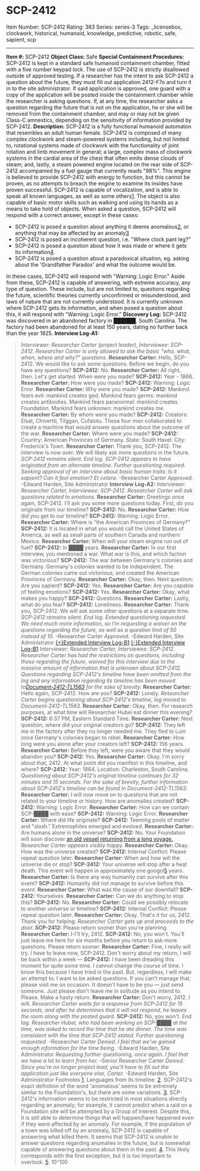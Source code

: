 # SCP-2412
Item Number: SCP-2412
Rating: 383
Series: series-3
Tags: _licensebox, clockwork, historical, humanoid, knowledge, predictive, robotic, safe, sapient, scp

---

**Item #:** SCP-2412
**Object Class:** Safe
**Special Containment Procedures:** SCP-2412 is kept in a standard safe humanoid containment chamber, fitted with a five number keypad lock.
The use of SCP-2412 is strictly disallowed outside of approved testing. If a researcher has the intent to ask SCP-2412 a question about the future, they must fill out application 2412-F7o and turn it in to the site administrator. If said application is approved, one guard with a copy of the application will be posted inside the containment chamber while the researcher is asking questions. If, at any time, the researcher asks a question regarding the future that is not on the application, he or she will be removed from the containment chamber, and may or may not be given Class-C amnestics, depending on the sensitivity of information provided by SCP-2412.
**Description:** SCP-2412 is a fully functional humanoid automaton that resembles an adult human female. SCP-2412 is composed of many complex clockwork and steam-powered systems including, but not limited to, rotational systems made of clockwork with the functionality of joint rotation and limb movement in general; a large, complex mass of clockwork systems in the cardial area of the chest that often emits dense clouds of steam; and, lastly, a steam powered engine located on the rear side of SCP-2412 accompanied by a fuel gauge that currently reads "98%". This engine is believed to provide SCP-2412 with energy to function, but this cannot be proven, as no attempts to breach the engine to examine its insides have proven successful.
SCP-2412 is capable of vocalization, and is able to speak all known languages, as well as some others[1](javascript:;). The object is also capable of basic motor skills such as walking and using its hands as a means to take hold of objects.
When asked a question, SCP-2412 will respond with a correct answer, except in these cases:
  * SCP-2412 is posed a question about anything it deems anomalous[2](javascript:;), or anything that may be affected by an anomaly[3](javascript:;)
  * SCP-2412 is posed an incoherent question, i.e. "Where clock pant leg?"
  * SCP-2412 is posed a question about how it was made or where it gets its information[4](javascript:;).
  * SCP-2412 is posed a question about a paradoxical situation, eg. asking about the 'Grandfather Paradox' and what the outcome would be.

In these cases, SCP-2412 will respond with "Warning: Logic Error." Aside from these, SCP-2412 is capable of answering, with extreme accuracy, any type of question. These include, but are not limited to, questions regarding the future, scientific theories currently unconfirmed or misunderstood, and laws of nature that are not currently understood.
It is currently unknown where SCP-2412 gets its information, and when posed a question about this, it will respond with "Warning: Logic Error."
**Discovery Log:** SCP-2412 was discovered in an abandoned factory in ██████, South Carolina. The factory had been abandoned for at least 150 years, dating no further back than the year 1825.
**Interview Log-A1:**
> _Interviewer: Researcher Carter (project leader), Interviewee: SCP-2412. Researcher Carter is only allowed to ask the basic "who, what, when, where and why?" questions._
> **Researcher Carter:** Hello, SCP-2412. We would like to ask some questions. Before we begin, do you have any questions?
> **SCP-2412:** No.
> **Researcher Carter:** All right, then. Let's get started. When were you made?
> **SCP-2412:** Year - 1866.
> **Researcher Carter:** How were you made?
> **SCP-2412:** Warning: Logic Error.
> **Researcher Carter:** Why were you made?
> **SCP-2412:** Mankind fears evil: mankind creates god. Mankind fears germs: mankind creates antibodies. Mankind fears paranormal: mankind creates Foundation. Mankind fears unknown: mankind creates me.
> **Researcher Carter:** By whom were you made?
> **SCP-2412:** Creators: Elsat, Chivertti, Tilggan, Cufalotu. These four men collaborated to create a machine that would answer questions about the outcome of the war.
> **Researcher Carter:** Where were you made?
> **SCP-2412:** Country: American Provinces of Germany. State: South Havel. City: Frederick's Town.
> **Researcher Carter:** Thank you, SCP-2412. The interview is now over. We will likely ask more questions in the future.
> _SCP-2412 remains silent._
_End log. SCP-2412 appears to have originated from an alternate timeline. Further questioning required. Seeking approval of an interview about basic human traits: Is it sapient? Can it feel emotion? Et cetera._ -Researcher Carter
_Approved._ -Edward Harden, Site Administrator
**Interview Log-A2:**
> _Interviewer: Researcher Carter, Interviewee: SCP-2412. Researcher Carter will ask questions related to emotions._
> **Researcher Carter:** Greetings once again, SCP-2412. I'll ask you some more questions today. First, do you originate from our timeline?
> **SCP-2412:** No.
> **Researcher Carter:** How did you get to our timeline?
> **SCP-2412:** Warning: Logic Error.
> **Researcher Carter:** Where is "the American Provinces of Germany?"
> **SCP-2412:** It is located in what you would call the United States of America, as well as small parts of southern Canada and northern Mexico.
> **Researcher Carter:** When will your steam engine run out of fuel?
> **SCP-2412:** In ████ years.
> **Researcher Carter:** In our first interview, you mentioned a war. What war is this, and which faction was victorious?
> **SCP-2412:** The war between Germany's colonies and Germany. Germany's colonies wanted to be independent. The German colonies came out victorious, and created the American Provinces of Germany.
> **Researcher Carter:** Okay, then. Next question: Are you sapient?
> **SCP-2412:** Yes.
> **Researcher Carter:** Are you capable of feeling emotions?
> **SCP-2412:** Yes.
> **Researcher Carter:** Okay, what makes you happy?
> **SCP-2412:** Questions.
> **Researcher Carter:** Lastly, what do you fear?
> **SCP-2412:** Loneliness.
> **Researcher Carter:** Thank you, SCP-2412. We will ask some other questions at a separate time.
> _SCP-2412 remains silent._
_End log. Extended questioning requested. We need much more information, so I'm requesting a waiver on the questions regarding the future, as well as a question limit of 50 instead of 10._ -Researcher Carter
_Approved._ -Edward Harden, Site Administrator
[{+}Extended Interview Log-B1](javascript:;)
[{-}Extended Interview Log-B1](javascript:;)
> _Interviewer: Researcher Carter, Interviewee: SCP-2412. Researcher Carter has had the restrictions on questions, including those regarding the future, waived for this interview due to the massive amount of information that is unknown about SCP-2412. Questions regarding SCP-2412's timeline have been omitted from the log and any information regarding its timeline has been moved to[Document-2412-TL1563](http://www.scp-wiki.net/document-2412-tl1563) for the sake of brevity._
> **Researcher Carter:** Hello again, SCP-2412. How are you?
> **SCP-2412:** Lonely.
> _Researcher Carter begins questioning about SCP-2412's timeline, log moved to Document-2412-TL1563._
> **Researcher Carter:** Okay, then. For research purposes, at what time will Researcher Hubei eat dinner this evening?
> **SCP-2412:** 6:37 PM, Eastern Standard Time.
> **Researcher Carter:** Next question, where did your original creators go?
> **SCP-2412:** They left me in the factory after they no longer needed me. They fled to Luin once Germany's colonies began to rebel.
> **Researcher Carter:** How long were you alone after your creators left?
> **SCP-2412:** 156 years.
> **Researcher Carter:** Before they left, were you aware that they would abandon you?
> **SCP-2412:** Yes.
> **Researcher Carter:** Okay. I'm sorry about that, 2412. At what point did you manifest in this timeline, and where?
> **SCP-2412:** Year: 1864. Location: Charleston, South Carolina.
> _Questioning about SCP-2412's original timeline continues for 32 minutes and 15 seconds. For the sake of brevity, further information about SCP-2412's timeline can be found in Document-2412-TL1563._
> **Researcher Carter:** I will now move on to questions that are not related to your timeline or history. How are anomalies created?
> **SCP-2412:** Warning: Logic Error.
> **Researcher Carter:** How can we contain SCP-████ with ease?
> **SCP-2412:** Warning: Logic Error.
> **Researcher Carter:** Where did life originate?
> **SCP-2412:** Teeming pools of matter and "slosh." Extremophiles emerged and evolved.
> **Researcher Carter:** Are humans alone in the universe?
> **SCP-2412:** No. Your Foundation will soon discover [an old vessel returning from a long voyage.](http://www.scp-wiki.net/scp-1342)
> _Researcher Carter appears visibly happy._
> **Researcher Carter:** Okay. How was the universe created?
> **SCP-2412:** Internal Conflict: Please repeat question later.
> **Researcher Carter:** When and how will the universe die or stop?
> **SCP-2412:** Your universe will stop after a heat death. This event will happen in approximately one googol[5](javascript:;) years.
> **Researcher Carter:** Is there any way humanity can survive after this event?
> **SCP-2412:** Humanity did not manage to survive before this event.
> **Researcher Carter:** What was the cause of our downfall?
> **SCP-2412:** Yourselves.
> **Researcher Carter:** Can we do anything to stop this?
> **SCP-2412:** No.
> **Researcher Carter:** Could we possibly relocate to another universe or timeline?
> **SCP-2412:** Internal Conflict: Please repeat question later.
> **Researcher Carter:** Okay. That's it for us, 2412. Thank you for helping.
> _Researcher Carter gets up and proceeds to the door._
> **SCP-2412:** Please return sooner than you're planning.
> **Researcher Carter:** I-I'll try, 2412.
> **SCP-2412:** No, you won't. You'll just leave me here for six months before you return to ask more questions. Please return sooner.
> **Researcher Carter:** Fine, I really will try. I have to leave now, SCP-2412. Don't worry about my return, I will be back within a week —
> **SCP-2412:** I have been dreading this moment for quite some time. I cannot change the course of time. I know this because I have tried in the past. But, regardless, I will make an attempt to. I want to be asked questions. If you can't manage that, please visit me on occasion. It doesn't have to be you — just send someone. Just please don't leave me in solitude as you intend to. Please. Make a hasty return.
> **Researcher Carter:** Don't worry, 2412. I will.
> _Researcher Carter waits for a response from SCP-2412 for 15 seconds, and after he determines that it will not respond, he leaves the room along with the posted guard._
> **SCP-2412:** No, you won't.
_End log. Researcher Hubei, who had been working on SCP-████ at the time, was asked to record the time that he ate dinner. The time was consistent with the time that SCP-2412 stated. Further questioning requested._ -Researcher Carter
_Denied. I feel that we've gained enough information for the time being._ -Edward Harden, Site Administrator
_Requesting further questioning, once again. I feel that we have a lot to learn from her._ -Senior Researcher Carter
_Denied. Since you're no longer project lead, you'll have to fill out the application just like everyone else, Carter._ -Edward Harden, Site Administrator
Footnotes
[1](javascript:;). Languages from its timeline.
[2](javascript:;). SCP-2412's exact definition of the word 'anomalous' seems to be extremely similar to the Foundation's, but there are some variations.
[3](javascript:;). SCP-2412's information seems to be restricted in most situations directly regarding an anomaly; for example, it cannot predict when a raid on a Foundation site will be attempted by a Group of Interest. Despite this, it is still able to determine things that will happen/have happened even if they were affected by an anomaly. For example, if the population of a town was killed off by an anomaly, SCP-2412 is capable of answering what killed them. It seems that SCP-2412 is unable to answer questions regarding anomalies in the future, but is somewhat capable of answering questions about them in the past.
[4](javascript:;). This likely corresponds with the first exception, but it is too important to overlook.
[5](javascript:;). 10^100